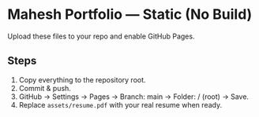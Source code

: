 # Mahesh Portfolio — Static (No Build)

Upload these files to your repo and enable GitHub Pages.

## Steps
1) Copy everything to the repository root.
2) Commit & push.
3) GitHub → Settings → Pages → Branch: main → Folder: / (root) → Save.
4) Replace `assets/resume.pdf` with your real resume when ready.
